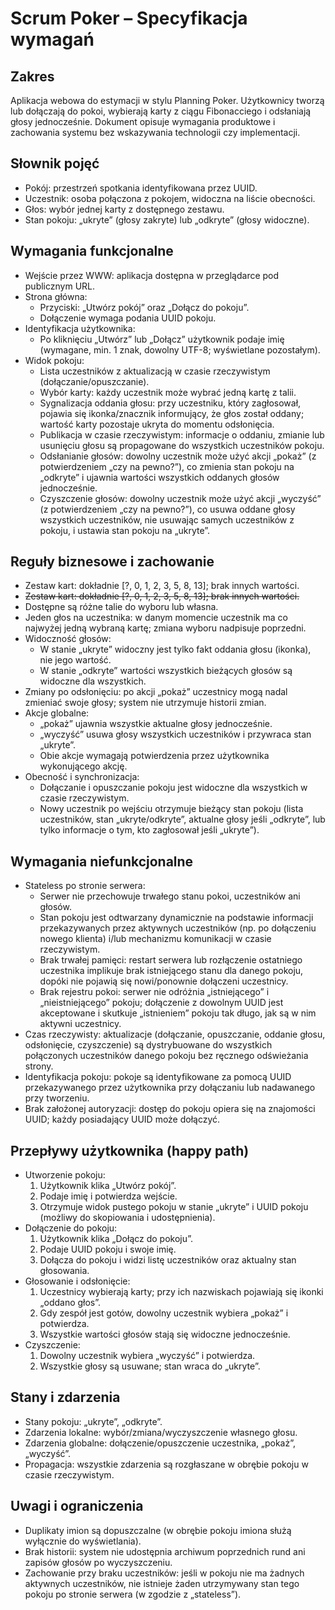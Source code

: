 # Scrum Poker – Specyfikacja wymagań

## Zakres
Aplikacja webowa do estymacji w stylu Planning Poker. Użytkownicy tworzą lub dołączają do pokoi, wybierają karty z ciągu Fibonacciego i odsłaniają głosy jednocześnie. Dokument opisuje wymagania produktowe i zachowania systemu bez wskazywania technologii czy implementacji.

## Słownik pojęć
- Pokój: przestrzeń spotkania identyfikowana przez UUID.
- Uczestnik: osoba połączona z pokojem, widoczna na liście obecności.
- Głos: wybór jednej karty z dostępnego zestawu.
- Stan pokoju: „ukryte” (głosy zakryte) lub „odkryte” (głosy widoczne).

## Wymagania funkcjonalne
- Wejście przez WWW: aplikacja dostępna w przeglądarce pod publicznym URL.
- Strona główna:
  - Przyciski: „Utwórz pokój” oraz „Dołącz do pokoju”.
  - Dołączenie wymaga podania UUID pokoju.
- Identyfikacja użytkownika:
  - Po kliknięciu „Utwórz” lub „Dołącz” użytkownik podaje imię (wymagane, min. 1 znak, dowolny UTF-8; wyświetlane pozostałym).
- Widok pokoju:
  - Lista uczestników z aktualizacją w czasie rzeczywistym (dołączanie/opuszczanie).
  - Wybór karty: każdy uczestnik może wybrać jedną kartę z talii.
  - Sygnalizacja oddania głosu: przy uczestniku, który zagłosował, pojawia się ikonka/znacznik informujący, że głos został oddany; wartość karty pozostaje ukryta do momentu odsłonięcia.
  - Publikacja w czasie rzeczywistym: informacje o oddaniu, zmianie lub usunięciu głosu są propagowane do wszystkich uczestników pokoju.
  - Odsłanianie głosów: dowolny uczestnik może użyć akcji „pokaż” (z potwierdzeniem „czy na pewno?”), co zmienia stan pokoju na „odkryte” i ujawnia wartości wszystkich oddanych głosów jednocześnie.
  - Czyszczenie głosów: dowolny uczestnik może użyć akcji „wyczyść” (z potwierdzeniem „czy na pewno?”), co usuwa oddane głosy wszystkich uczestników, nie usuwając samych uczestników z pokoju, i ustawia stan pokoju na „ukryte”.

## Reguły biznesowe i zachowanie
- Zestaw kart: dokładnie [?, 0, 1, 2, 3, 5, 8, 13]; brak innych wartości.
- ~~Zestaw kart: dokładnie [?, 0, 1, 2, 3, 5, 8, 13]; brak innych wartości.~~
- Dostępne są różne talie do wyboru lub własna.
- Jeden głos na uczestnika: w danym momencie uczestnik ma co najwyżej jedną wybraną kartę; zmiana wyboru nadpisuje poprzedni.
- Widoczność głosów:
  - W stanie „ukryte” widoczny jest tylko fakt oddania głosu (ikonka), nie jego wartość.
  - W stanie „odkryte” wartości wszystkich bieżących głosów są widoczne dla wszystkich.
- Zmiany po odsłonięciu: po akcji „pokaż” uczestnicy mogą nadal zmieniać swoje głosy; system nie utrzymuje historii zmian.
- Akcje globalne:
  - „pokaż” ujawnia wszystkie aktualne głosy jednocześnie.
  - „wyczyść” usuwa głosy wszystkich uczestników i przywraca stan „ukryte”.
  - Obie akcje wymagają potwierdzenia przez użytkownika wykonującego akcję.
- Obecność i synchronizacja:
  - Dołączanie i opuszczanie pokoju jest widoczne dla wszystkich w czasie rzeczywistym.
  - Nowy uczestnik po wejściu otrzymuje bieżący stan pokoju (lista uczestników, stan „ukryte/odkryte”, aktualne głosy jeśli „odkryte”, lub tylko informacje o tym, kto zagłosował jeśli „ukryte”).

## Wymagania niefunkcjonalne
- Stateless po stronie serwera:
  - Serwer nie przechowuje trwałego stanu pokoi, uczestników ani głosów.
  - Stan pokoju jest odtwarzany dynamicznie na podstawie informacji przekazywanych przez aktywnych uczestników (np. po dołączeniu nowego klienta) i/lub mechanizmu komunikacji w czasie rzeczywistym.
  - Brak trwałej pamięci: restart serwera lub rozłączenie ostatniego uczestnika implikuje brak istniejącego stanu dla danego pokoju, dopóki nie pojawią się nowi/ponownie dołączeni uczestnicy.
  - Brak rejestru pokoi: serwer nie odróżnia „istniejącego” i „nieistniejącego” pokoju; dołączenie z dowolnym UUID jest akceptowane i skutkuje „istnieniem” pokoju tak długo, jak są w nim aktywni uczestnicy.
- Czas rzeczywisty: aktualizacje (dołączanie, opuszczanie, oddanie głosu, odsłonięcie, czyszczenie) są dystrybuowane do wszystkich połączonych uczestników danego pokoju bez ręcznego odświeżania strony.
- Identyfikacja pokoju: pokoje są identyfikowane za pomocą UUID przekazywanego przez użytkownika przy dołączaniu lub nadawanego przy tworzeniu.
- Brak założonej autoryzacji: dostęp do pokoju opiera się na znajomości UUID; każdy posiadający UUID może dołączyć.

## Przepływy użytkownika (happy path)
- Utworzenie pokoju:
  1) Użytkownik klika „Utwórz pokój”.
  2) Podaje imię i potwierdza wejście.
  3) Otrzymuje widok pustego pokoju w stanie „ukryte” i UUID pokoju (możliwy do skopiowania i udostępnienia).
- Dołączenie do pokoju:
  1) Użytkownik klika „Dołącz do pokoju”.
  2) Podaje UUID pokoju i swoje imię.
  3) Dołącza do pokoju i widzi listę uczestników oraz aktualny stan głosowania.
- Głosowanie i odsłonięcie:
  1) Uczestnicy wybierają karty; przy ich nazwiskach pojawiają się ikonki „oddano głos”.
  2) Gdy zespół jest gotów, dowolny uczestnik wybiera „pokaż” i potwierdza.
  3) Wszystkie wartości głosów stają się widoczne jednocześnie.
- Czyszczenie:
  1) Dowolny uczestnik wybiera „wyczyść” i potwierdza.
  2) Wszystkie głosy są usuwane; stan wraca do „ukryte”.

## Stany i zdarzenia
- Stany pokoju: „ukryte”, „odkryte”.
- Zdarzenia lokalne: wybór/zmiana/wyczyszczenie własnego głosu.
- Zdarzenia globalne: dołączenie/opuszczenie uczestnika, „pokaż”, „wyczyść”.
- Propagacja: wszystkie zdarzenia są rozgłaszane w obrębie pokoju w czasie rzeczywistym.

## Uwagi i ograniczenia
- Duplikaty imion są dopuszczalne (w obrębie pokoju imiona służą wyłącznie do wyświetlania).
- Brak historii: system nie udostępnia archiwum poprzednich rund ani zapisów głosów po wyczyszczeniu.
- Zachowanie przy braku uczestników: jeśli w pokoju nie ma żadnych aktywnych uczestników, nie istnieje żaden utrzymywany stan tego pokoju po stronie serwera (w zgodzie z „stateless”).

